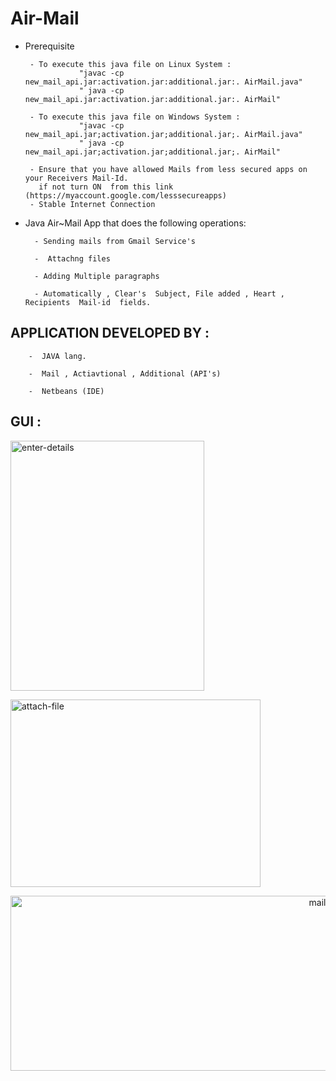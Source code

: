 # Air-Mail

- Prerequisite
      
    
       - To execute this java file on Linux System :  
                  "javac -cp new_mail_api.jar:activation.jar:additional.jar:. AirMail.java"
                  " java -cp new_mail_api.jar:activation.jar:additional.jar:. AirMail"
                  
       - To execute this java file on Windows System :  
                  "javac -cp new_mail_api.jar;activation.jar;additional.jar;. AirMail.java"
                  " java -cp new_mail_api.jar;activation.jar;additional.jar;. AirMail"   
                  
       - Ensure that you have allowed Mails from less secured apps on your Receivers Mail-Id. 
         if not turn ON  from this link  (https://myaccount.google.com/lesssecureapps)
       - Stable Internet Connection



- Java Air~Mail App that does the following operations:



        - Sending mails from Gmail Service's

        -  Attachng files

        - Adding Multiple paragraphs

        - Automatically , Clear's  Subject, File added , Heart , Recipients  Mail-id  fields.


## APPLICATION DEVELOPED BY :

        -  JAVA lang.

        -  Mail , Actiavtional , Additional (API's)

        -  Netbeans (IDE)


## GUI :





<p align="start"><a href="https://ibb.co/kqQWtNL"><img src="https://i.ibb.co/dPjCSb1/AirMail.png" alt="enter-details" border="0"  width="310" height="400"></p>

<p align="centre"><a href="https://ibb.co/rs6hTHG"><img src="https://i.ibb.co/93t3QMg/attach-file.png" alt="attach-file" border="0" width="400" height="300"></p>

<p align="end"><a href="https://ibb.co/7JddVBr"><img src="https://i.ibb.co/SX440HV/mail-received.png" alt="mail-received" border="0" width="570" height="280"></a></p>

